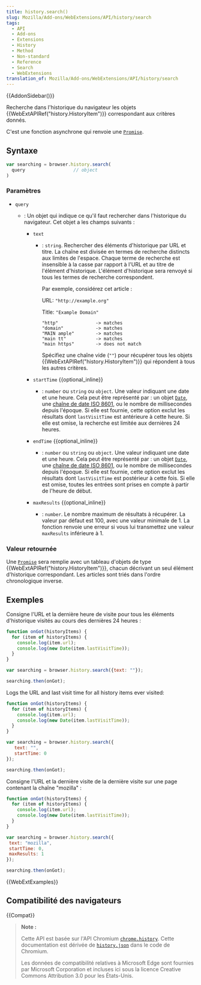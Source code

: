 ```yaml
---
title: history.search()
slug: Mozilla/Add-ons/WebExtensions/API/history/search
tags:
  - API
  - Add-ons
  - Extensions
  - History
  - Method
  - Non-standard
  - Reference
  - Search
  - WebExtensions
translation_of: Mozilla/Add-ons/WebExtensions/API/history/search
---
```


{{AddonSidebar()}}

Recherche dans l'historique du navigateur les objets {{WebExtAPIRef("history.HistoryItem")}} correspondant aux critères donnés.

C'est une fonction asynchrone qui renvoie une [`Promise`](/fr/docs/Web/JavaScript/Reference/Objets_globaux/Promise).

## Syntaxe

```js
var searching = browser.history.search(
  query                  // object
)
```

### Paramètres

- `query`

  - : Un objet qui indique ce qu'il faut rechercher dans l'historique du navigateur. Cet objet a les champs suivants :

    - `text`

      - : `string`. Rechercher des éléments d'historique par URL et titre. La chaîne est divisée en termes de recherche distincts aux limites de l'espace. Chaque terme de recherche est insensible à la casse par rapport à l'URL et au titre de l'élément d'historique. L'élément d'historique sera renvoyé si tous les termes de recherche correspondent.

        Par exemple, considérez cet article :

        URL: `"http://example.org"`

        Title: `"Example Domain"`

        ```
        "http"              -> matches
        "domain"            -> matches
        "MAIN ample"        -> matches
        "main tt"           -> matches
        "main https"        -> does not match
        ```

        Spécifiez une chaîne vide (`""`) pour récupérer tous les objets {{WebExtAPIRef("history.HistoryItem")}} qui répondent à tous les autres critères.

    - `startTime` {{optional_inline}}
      - : `number` ou `string` ou `object`. Une valeur indiquant une date et une heure. Cela peut être représenté par : un objet [`Date`](/fr/docs/Web/JavaScript/Reference/Global_Objects/Date), une [chaîne de date ISO 8601](http://www.iso.org/iso/home/standards/iso8601.htm), ou le nombre de millisecondes depuis l'époque. Si elle est fournie, cette option exclut les résultats dont `lastVisitTime` est antérieure à cette heure. Si elle est omise, la recherche est limitée aux dernières 24 heures.
    - `endTime` {{optional_inline}}
      - : `number` ou `string` ou `object`. Une valeur indiquant une date et une heure. Cela peut être représenté par : un objet [`Date`](/fr/docs/Web/JavaScript/Reference/Global_Objects/Date), une [chaîne de date ISO 8601](http://www.iso.org/iso/home/standards/iso8601.htm), ou le nombre de millisecondes depuis l'époque. Si elle est fournie, cette option exclut les résultats dont `lastVisitTime` est postérieur à cette fois. Si elle est omise, toutes les entrées sont prises en compte à partir de l'heure de début.
    - `maxResults` {{optional_inline}}
      - : `number`. Le nombre maximum de résultats à récupérer. La valeur par défaut est 100, avec une valeur minimale de 1. La fonction renvoie une erreur si vous lui transmettez une valeur `maxResults` inférieure à 1.

### Valeur retournée

Une [`Promise`](/fr/docs/Web/JavaScript/Reference/Objets_globaux/Promise) sera remplie avec un tableau d'objets de type {{WebExtAPIRef("history.HistoryItem")}}, chacun décrivant un seul élément d'historique correspondant. Les articles sont triés dans l'ordre chronologique inverse.

## Exemples

Consigne l'URL et la dernière heure de visite pour tous les éléments d'historique visités au cours des dernières 24 heures :

```js
function onGot(historyItems) {
  for (item of historyItems) {
    console.log(item.url);
    console.log(new Date(item.lastVisitTime));
  }
}

var searching = browser.history.search({text: ""});

searching.then(onGot);
```

Logs the URL and last visit time for all history items ever visited:

```js
function onGot(historyItems) {
  for (item of historyItems) {
    console.log(item.url);
    console.log(new Date(item.lastVisitTime));
  }
}

var searching = browser.history.search({
   text: "",
   startTime: 0
});

searching.then(onGot);
```

Consigne l'URL et la dernière visite de la dernière visite sur une page contenant la chaîne "mozilla" :

```js
function onGot(historyItems) {
  for (item of historyItems) {
    console.log(item.url);
    console.log(new Date(item.lastVisitTime));
  }
}

var searching = browser.history.search({
 text: "mozilla",
 startTime: 0,
 maxResults: 1
});

searching.then(onGot);
```

{{WebExtExamples}}

## Compatibilité des navigateurs

{{Compat}}

> **Note :**
>
> Cette API est basée sur l'API Chromium [`chrome.history`](https://developer.chrome.com/extensions/history). Cette documentation est dérivée de [`history.json`](https://chromium.googlesource.com/chromium/src/+/master/chrome/common/extensions/api/history.json) dans le code de Chromium.
>
> Les données de compatibilité relatives à Microsoft Edge sont fournies par Microsoft Corporation et incluses ici sous la licence Creative Commons Attribution 3.0 pour les États-Unis.

<!--
// Copyright 2015 The Chromium Authors. All rights reserved.
//
// Redistribution and use in source and binary forms, with or without
// modification, are permitted provided that the following conditions are
// met:
//
//    * Redistributions of source code must retain the above copyright
// notice, this list of conditions and the following disclaimer.
//    * Redistributions in binary form must reproduce the above
// copyright notice, this list of conditions and the following disclaimer
// in the documentation and/or other materials provided with the
// distribution.
//    * Neither the name of Google Inc. nor the names of its
// contributors may be used to endorse or promote products derived from
// this software without specific prior written permission.
//
// THIS SOFTWARE IS PROVIDED BY THE COPYRIGHT HOLDERS AND CONTRIBUTORS
// "AS IS" AND ANY EXPRESS OR IMPLIED WARRANTIES, INCLUDING, BUT NOT
// LIMITED TO, THE IMPLIED WARRANTIES OF MERCHANTABILITY AND FITNESS FOR
// A PARTICULAR PURPOSE ARE DISCLAIMED. IN NO EVENT SHALL THE COPYRIGHT
// OWNER OR CONTRIBUTORS BE LIABLE FOR ANY DIRECT, INDIRECT, INCIDENTAL,
// SPECIAL, EXEMPLARY, OR CONSEQUENTIAL DAMAGES (INCLUDING, BUT NOT
// LIMITED TO, PROCUREMENT OF SUBSTITUTE GOODS OR SERVICES; LOSS OF USE,
// DATA, OR PROFITS; OR BUSINESS INTERRUPTION) HOWEVER CAUSED AND ON ANY
// THEORY OF LIABILITY, WHETHER IN CONTRACT, STRICT LIABILITY, OR TORT
// (INCLUDING NEGLIGENCE OR OTHERWISE) ARISING IN ANY WAY OUT OF THE USE
// OF THIS SOFTWARE, EVEN IF ADVISED OF THE POSSIBILITY OF SUCH DAMAGE.
-->

